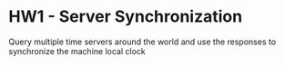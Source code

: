 # HW1 - Server Synchronization

Query multiple time servers around the world and use the responses to synchronize the machine local clock